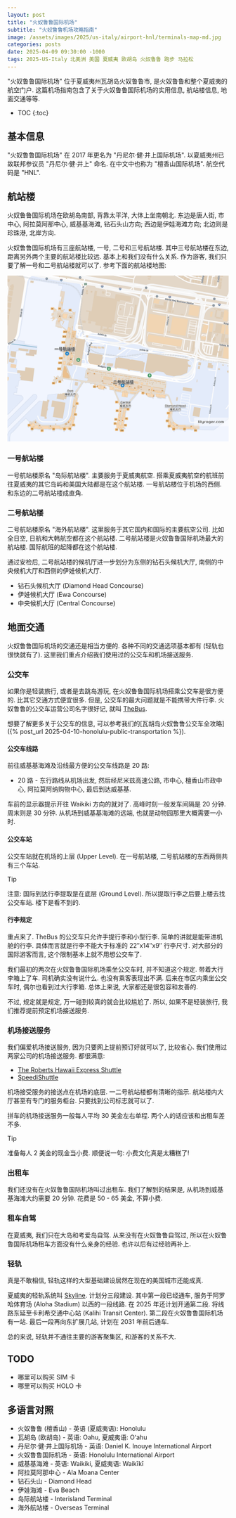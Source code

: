```yaml
---
layout: post
title: "火奴鲁鲁国际机场"
subtitle: "火奴鲁鲁机场攻略指南"
image: /assets/images/2025/us-italy/airport-hnl/terminals-map-md.jpg
categories: posts
date: 2025-04-09 09:30:00 -1000
tags: 2025-US-Italy 北美洲 美国 夏威夷 欧胡岛 火奴鲁鲁 跑步 马拉松
---
```


"火奴鲁鲁国际机场" 位于夏威夷州瓦胡岛火奴鲁鲁市, 是火奴鲁鲁和整个夏威夷的航空门户. 这篇机场指南包含了关于火奴鲁鲁国际机场的实用信息, 航站楼信息, 地面交通等等.

* TOC
{:toc}

## 基本信息

"火奴鲁鲁国际机场" 在 2017 年更名为 "丹尼尔·健·井上国际机场". 以夏威夷州已故联邦参议员 "丹尼尔·健·井上" 命名. 在中文中也称为 "檀香山国际机场". 航空代码是 "HNL". 

## 航站楼

火奴鲁鲁国际机场在欧胡岛南部, 背靠太平洋, 大体上坐南朝北. 东边是唐人街, 市中心, 阿拉莫阿那中心, 威基基海滩, 钻石头山方向; 西边是伊娃海滩方向; 北边则是珍珠港, 北岸方向.

火奴鲁鲁国际机场有三座航站楼, 一号, 二号和三号航站楼. 其中三号航站楼在东边, 距离另外两个主要的航站楼比较远. 基本上和我们没有什么关系. 作为游客, 我们只要了解一号和二号航站楼就可以了. 参考下面的航站楼地图:

![火奴鲁鲁国际机场航站楼地图](/assets/images/2025/us-italy/airport-hnl/terminals-map.png "火奴鲁鲁国际机场航站楼地图")

### 一号航站楼

一号航站楼原名 "岛际航站楼". 主要服务于夏威夷航空. 搭乘夏威夷航空的航班前往夏威夷的其它岛屿和美国大陆都是在这个航站楼. 一号航站楼位于机场的西侧. 和东边的二号航站楼成直角.

### 二号航站楼

二号航站楼原名 "海外航站楼". 这里服务于其它国内和国际的主要航空公司. 比如全日空, 日航和大韩航空都在这个航站楼. 二号航站楼是火奴鲁鲁国际机场最大的航站楼. 国际航班的起降都在这个航站楼.

通过安检后, 二号航站楼的候机厅进一步划分为东侧的钻石头候机大厅, 南侧的中央候机大厅和西侧的伊娃候机大厅.

* 钻石头候机大厅 (Diamond Head Concourse)
* 伊娃候机大厅 (Ewa Concourse)
* 中央候机大厅 (Central Concourse)

## 地面交通

火奴鲁鲁国际机场的交通还是相当方便的. 各种不同的交通选项基本都有 (轻轨也很快就有了). 这里我们重点介绍我们使用过的公交车和机场接送服务.

### 公交车

如果你是轻装旅行, 或者是去跳岛游玩, 在火奴鲁鲁国际机场搭乘公交车是很方便的. 比其它交通方式便宜很多. 但是, 公交车的最大问题就是不能携带大件行李. 火奴鲁鲁的公交车运营公司名字很好记, 就叫 [TheBus](https://www.thebus.org). 

想要了解更多关于公交车的信息, 可以参考我们的[瓦胡岛火奴鲁鲁公交车全攻略]({% post_url 2025-04-10-honolulu-public-transportation %}).

#### 公交车线路

前往威基基海滩及沿线最方便的公交车线路是 20 路:

* 20 路 - 东行路线从机场出发, 然后经尼米兹高速公路, 市中心, 檀香山市政中心, 阿拉莫阿纳购物中心, 最后到达威基基.

车前的显示器提示开往 Waikiki 方向的就对了. 高峰时刻一般发车间隔是 20 分钟. 周末则是 30 分钟. 从机场到威基基海滩的远端, 也就是动物园那里大概需要一小时.

#### 公交车站

公交车站就在机场的上层 (Upper Level). 在一号航站楼, 二号航站楼的东西两侧共有三个车站. 

> [!TIP]
> 注意: 国际到达行李提取是在底层  (Ground Level). 所以提取行李之后要上楼去找公交车站. 楼下是看不到的.

#### 行李规定

重点来了. TheBus 的公交车只允许手提行李和小型行李. 简单的讲就是能带进机舱的行李. 具体而言就是行李不能大于标准的 22″x14″x9″ 行李尺寸. 对大部分的国际游客而言, 这个限制基本上就不用想公交车了.

我们最初的两次在火奴鲁鲁国际机场乘坐公交车时, 并不知道这个规定. 带着大行李箱上了车. 司机确实没有说什么. 也没有乘客表现出不满. 后来在市区内乘坐公交车时, 偶尔也看到过大行李箱. 总体上来说, 大家都还是很包容和友善的. 

不过, 规定就是规定, 万一碰到较真的就会比较尴尬了. 所以, 如果不是轻装旅行, 我们推荐提前预定机场接送服务.

### 机场接送服务

我们偏爱机场接送服务, 因为只要网上提前预订好就可以了, 比较省心. 我们使用过两家公司的机场接送服务. 都很满意:

* [The Roberts Hawaii Express Shuttle](https://www.airportshuttlehawaii.com/oahu-shuttle/rates-and-terms/)
* [SpeediShuttle](https://www.speedishuttle.com/cn/reservations)

机场接受服务的接送点在机场的底层. 一二号航站楼都有清晰的指示. 航站楼内大厅甚至有专门的服务柜台. 只要找到公司标志就可以了.

拼车的机场接送服务一般每人平均 30 美金左右单程. 两个人的话应该和出租车差不多. 

> [!TIP]
> 准备每人 2 美金的现金当小费. 顺便说一句: 小费文化真是太糟糕了!

### 出租车

我们还没有在火奴鲁鲁国际机场叫过出租车. 我们了解到的结果是, 从机场到威基基海滩大约需要 20 分钟. 花费是 50 - 65 美金, 不算小费.

### 租车自驾

在夏威夷, 我们只在大岛和考爱岛自驾. 从来没有在火奴鲁鲁自驾过, 所以在火奴鲁鲁国际机场租车方面没有什么亲身的经验. 也许以后有过经验再补上.

### 轻轨

真是不敢相信, 轻轨这样的大型基础建设居然在现在的美国城市还能成真. 

夏威夷的轻轨系统叫 [Skyline](https://www8.honolulu.gov/dts/skyline/home/). 计划分三段建设. 其中第一段已经通车, 服务于阿罗哈体育场 (Aloha Stadium) 以西的一段线路. 在 2025 年还计划开通第二段. 将线路东延至卡利希交通中心站 (Kalihi Transit Center). 第二段在火奴鲁鲁国际机场有一站. 最后一段再向东扩展几站, 计划在 2031 年前后通车.

总的来说, 轻轨并不通往主要的游客聚集区, 和游客的关系不大.

## TODO

* 哪里可以购买 SIM 卡
* 哪里可以购买 HOLO 卡

## 多语言对照

* 火奴鲁鲁 (檀香山) - 英语 (夏威夷语): Honolulu 
* 瓦胡岛 (欧胡岛) - 英语: Oahu, 夏威夷语: Oʻahu
* 丹尼尔·健·井上国际机场 - 英语: Daniel K. Inouye International Airport
* 火奴鲁鲁国际机场 - 英语: Honolulu International Airport
* 威基基海滩 - 英语: Waikiki, 夏威夷语: Waikīkī
* 阿拉莫阿那中心 - Ala Moana Center
* 钻石头山 - Diamond Head
* 伊娃海滩 - Eva Beach
* 岛际航站楼 - Interisland Terminal
* 海外航站楼 - Overseas Terminal